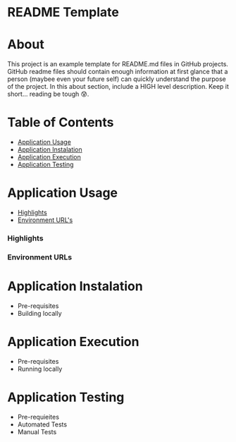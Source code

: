 # README Template

# About
This project is an example template for README.md files in GitHub projects. GitHub readme files should contain enough information at first glance that a person (maybee even your future self) can quickly understand the purpose of the project. In this about section, include a HIGH level description. Keep it short... reading be tough :cold_sweat:.

# Table of Contents
  * [Application Usage](#application-usage)
  * [Application Instalation](#application-instalation)
  * [Application Execution](#application-execution)
  * [Application Testing](#application-testing)
    
# Application Usage
  * [Highlights](#highlights)
  * [Environment URL's](#environment-urls)

 ### Highlights
 ### Environment URLs

# Application Instalation
  * Pre-requisites
  * Building locally
    
# Application Execution
  * Pre-requisites
  * Running locally
    
# Application Testing
  * Pre-requieites
  * Automated Tests
  * Manual Tests
